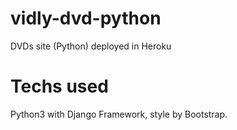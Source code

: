 # vidly-dvd-python

DVDs site (Python) deployed in Heroku

# Techs used

Python3 with Django Framework, style by Bootstrap.
